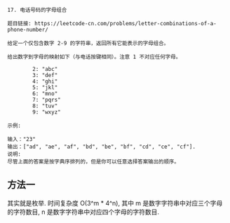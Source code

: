 ```
17. 电话号码的字母组合

题目链接: https://leetcode-cn.com/problems/letter-combinations-of-a-phone-number/

给定一个仅包含数字 2-9 的字符串，返回所有它能表示的字母组合。

给出数字到字母的映射如下（与电话按键相同）。注意 1 不对应任何字母。

		2: "abc"
		3: "def"
		4: "ghi"
		5: "jkl"
		6: "mno"
		7: "pqrs"
		8: "tuv"
		9: "wxyz"

示例:

输入："23"
输出：["ad", "ae", "af", "bd", "be", "bf", "cd", "ce", "cf"].
说明:
尽管上面的答案是按字典序排列的，但是你可以任意选择答案输出的顺序。
```

## 方法一

其实就是枚举. 时间复杂度 O(3^m * 4^n), 其中 m 是数字字符串中对应三个字母的字符数目, n 是数字字符串中对应四个字母的字符数目.
